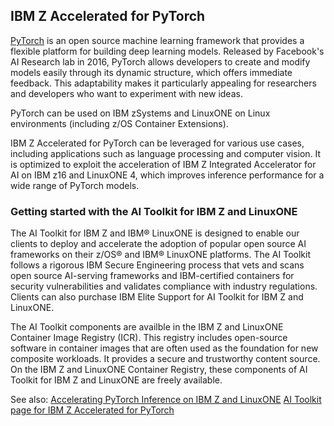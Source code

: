 ## IBM Z Accelerated for PyTorch

[PyTorch](https://pytorch.org/) is an open source machine learning framework that provides a flexible platform for building deep learning models. Released by Facebook's AI Research lab in 2016, PyTorch allows developers to create and modify models easily through its dynamic structure, which offers immediate feedback. This adaptability makes it particularly appealing for researchers and developers who want to experiment with new ideas.

PyTorch can be used on IBM zSystems and LinuxONE on Linux environments (including z/OS Container Extensions).

IBM Z Accelerated for PyTorch can be leveraged for various use cases, including applications such as language processing and computer vision. It is optimized to exploit the acceleration of IBM Z Integrated Accelerator for AI on IBM z16 and LinuxONE 4, which improves inference performance for a wide range of PyTorch models. 

### Getting started with the AI Toolkit for IBM Z and LinuxONE ###

The AI Toolkit for IBM Z and IBM® LinuxONE is designed to enable our clients to deploy and accelerate the adoption of popular open source AI frameworks on their z/OS® and IBM® LinuxONE platforms. The AI Toolkit follows a rigorous IBM Secure Engineering process that vets and scans open source AI-serving frameworks and IBM-certified containers for security vulnerabilities and validates compliance with industry regulations. Clients can also purchase IBM Elite Support for AI Toolkit for IBM Z and LinuxONE.

The AI Toolkit components are availble in the IBM Z and LinuxONE Container Image Registry (ICR). This registry includes open-source software in container images that are often used as the foundation for new composite workloads. It provides a secure and trustworthy content source. On the IBM Z and LinuxONE Container Registry, these components of AI Toolkit for IBM Z and LinuxONE are freely available. 

See also: 
[Accelerating PyTorch Inference on IBM Z and LinuxONE](https://www.ibm.com/products/blog/the-rise-of-pytorch)
[AI Toolkit page for IBM Z Accelerated for PyTorch](https://github.com/IBM/ibmz-accelerated-for-pytorch?tab=readme-ov-file)






